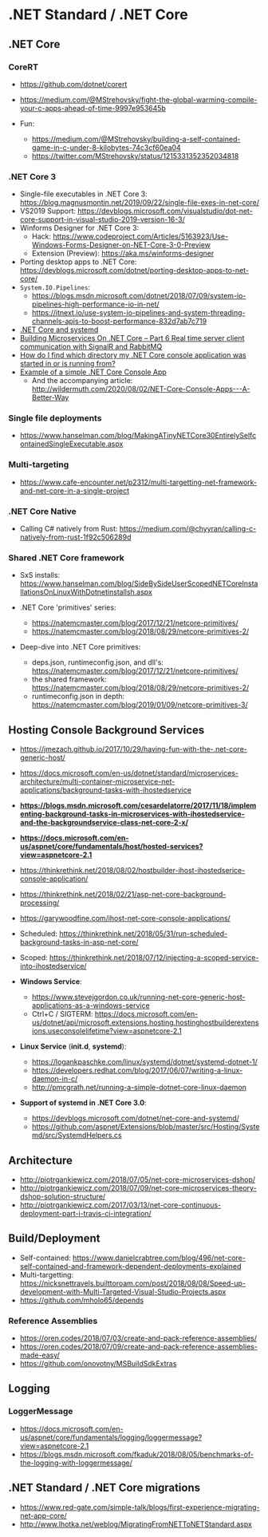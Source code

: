 # .NET Standard / .NET Core

## .NET Core

### CoreRT

* <https://github.com/dotnet/corert>
* <https://medium.com/@MStrehovsky/fight-the-global-warming-compile-your-c-apps-ahead-of-time-9997e953645b>

* Fun:
  * <https://medium.com/@MStrehovsky/building-a-self-contained-game-in-c-under-8-kilobytes-74c3cf60ea04>
  * <https://twitter.com/MStrehovsky/status/1215331352352034818>

### .NET Core 3

* Single-file executables in .NET Core 3: <https://blog.magnusmontin.net/2019/09/22/single-file-exes-in-net-core/>
* VS2019 Support: <https://devblogs.microsoft.com/visualstudio/dot-net-core-support-in-visual-studio-2019-version-16-3/>
* Winforms Designer for .NET Core 3:
  * Hack: <https://www.codeproject.com/Articles/5163923/Use-Windows-Forms-Designer-on-NET-Core-3-0-Preview>
  * Extension (Preview): <https://aka.ms/winforms-designer>
* Porting desktop apps to .NET Core: <https://devblogs.microsoft.com/dotnet/porting-desktop-apps-to-net-core/>
* `System.IO.Pipelines`:
  * <https://blogs.msdn.microsoft.com/dotnet/2018/07/09/system-io-pipelines-high-performance-io-in-net/>
  * <https://itnext.io/use-system-io-pipelines-and-system-threading-channels-apis-to-boost-performance-832d7ab7c719>
* [.NET Core and systemd](https://devblogs.microsoft.com/dotnet/net-core-and-systemd/)
* [Building Microservices On .NET Core – Part 6 Real time server client communication with SignalR and RabbitMQ](https://altkomsoftware.pl/en/blog/building-microservices-6/)
* [How do I find which directory my .NET Core console application was started in or is running from?](https://www.hanselman.com/blog/HowDoIFindWhichDirectoryMyNETCoreConsoleApplicationWasStartedInOrIsRunningFrom.aspx)
* [Example of a simple .NET Core Console App](https://github.com/shawnwildermuth/pinger/blob/master/src/Options.cs)
  * And the accompanying article: <http://wildermuth.com/2020/08/02/NET-Core-Console-Apps---A-Better-Way>

### Single file deployments

* <https://www.hanselman.com/blog/MakingATinyNETCore30EntirelySelfcontainedSingleExecutable.aspx>

### Multi-targeting

* <https://www.cafe-encounter.net/p2312/multi-targetting-net-framework-and-net-core-in-a-single-project>

### .NET Core Native

* Calling C# natively from Rust: <https://medium.com/@chyyran/calling-c-natively-from-rust-1f92c506289d>

### Shared .NET Core framework

* SxS installs: <https://www.hanselman.com/blog/SideBySideUserScopedNETCoreInstallationsOnLinuxWithDotnetinstallsh.aspx>

* .NET Core 'primitives' series:
  * <https://natemcmaster.com/blog/2017/12/21/netcore-primitives/>
  * <https://natemcmaster.com/blog/2018/08/29/netcore-primitives-2/>

* Deep-dive into .NET Core primitives:
  * deps.json, runtimeconfig.json, and dll's: <https://natemcmaster.com/blog/2017/12/21/netcore-primitives/>
  * the shared framework: <https://natemcmaster.com/blog/2018/08/29/netcore-primitives-2/>
  * runtimeconfig.json in depth: <https://natemcmaster.com/blog/2019/01/09/netcore-primitives-3/>

## Hosting Console Background Services

* <https://jmezach.github.io/2017/10/29/having-fun-with-the-.net-core-generic-host/>
* <https://docs.microsoft.com/en-us/dotnet/standard/microservices-architecture/multi-container-microservice-net-applications/background-tasks-with-ihostedservice>
* **<https://blogs.msdn.microsoft.com/cesardelatorre/2017/11/18/implementing-background-tasks-in-microservices-with-ihostedservice-and-the-backgroundservice-class-net-core-2-x/>**
* **<https://docs.microsoft.com/en-us/aspnet/core/fundamentals/host/hosted-services?view=aspnetcore-2.1>**
* <https://thinkrethink.net/2018/08/02/hostbuilder-ihost-ihostedserice-console-application/>
* <https://thinkrethink.net/2018/02/21/asp-net-core-background-processing/>
* <https://garywoodfine.com/ihost-net-core-console-applications/>
* Scheduled: <https://thinkrethink.net/2018/05/31/run-scheduled-background-tasks-in-asp-net-core/>
* Scoped: <https://thinkrethink.net/2018/07/12/injecting-a-scoped-service-into-ihostedservice/>
* **Windows Service**:
  * <https://www.stevejgordon.co.uk/running-net-core-generic-host-applications-as-a-windows-service>
  * Ctrl+C / SIGTERM: <https://docs.microsoft.com/en-us/dotnet/api/microsoft.extensions.hosting.hostinghostbuilderextensions.useconsolelifetime?view=aspnetcore-2.1>
* **Linux Service** (**init.d**, **systemd**):
  * <https://logankpaschke.com/linux/systemd/dotnet/systemd-dotnet-1/>
  * <https://developers.redhat.com/blog/2017/06/07/writing-a-linux-daemon-in-c/>
  * <http://pmcgrath.net/running-a-simple-dotnet-core-linux-daemon>

* **Support of systemd in .NET Core 3.0**:
  * <https://devblogs.microsoft.com/dotnet/net-core-and-systemd/>
  * <https://github.com/aspnet/Extensions/blob/master/src/Hosting/Systemd/src/SystemdHelpers.cs>

## Architecture

* <http://piotrgankiewicz.com/2018/07/05/net-core-microservices-dshop/>
* <http://piotrgankiewicz.com/2018/07/09/net-core-microservices-theory-dshop-solution-structure/>
* <http://piotrgankiewicz.com/2017/03/13/net-core-continuous-deployment-part-i-travis-ci-integration/>

## Build/Deployment

* Self-contained: <https://www.danielcrabtree.com/blog/496/net-core-self-contained-and-framework-dependent-deployments-explained>
* Multi-targetting: <https://nicksnettravels.builttoroam.com/post/2018/08/08/Speed-up-development-with-Multi-Targeted-Visual-Studio-Projects.aspx>
* <https://github.com/mholo65/depends>

### Reference Assemblies

* <https://oren.codes/2018/07/03/create-and-pack-reference-assemblies/>
* <https://oren.codes/2018/07/09/create-and-pack-reference-assemblies-made-easy/>
* <https://github.com/onovotny/MSBuildSdkExtras>

## Logging

### LoggerMessage

* <https://docs.microsoft.com/en-us/aspnet/core/fundamentals/logging/loggermessage?view=aspnetcore-2.1>
* <https://blogs.msdn.microsoft.com/fkaduk/2018/08/05/benchmarks-of-the-logging-with-loggermessage/>

## .NET Standard / .NET Core migrations

* <https://www.red-gate.com/simple-talk/blogs/first-experience-migrating-net-app-core/>
* <http://www.lhotka.net/weblog/MigratingFromNETToNETStandard.aspx>
